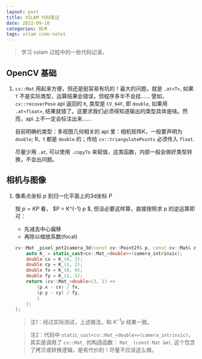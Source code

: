 ```yaml
---
layout: post
title: VSLAM 代码笔记
date: 2022-09-10
categories: 技术 
tags: vslam code-notes
---
```

> 学习 vslam 过程中的一些代码记录。

## OpenCV 基础

1. `cv::Mat` 用起来方便，但还是挺容易有坑的！最大的问题，就是 `.at<T>`, 如果 `T` 不是实际类型，运算结果会错误，但程序多半不会挂…… 譬如， `cv::recoverPose` api 返回的 `R`, 类型是 `CV_64F`, 即 `double`, 如果用 `.at<float>`, 结果就错了。这要求我们必须得知道输出的类型具体是啥。然而，api 上不一定会标注出来…… 

   目前明确的类型：多视图几何相关的 api 里：相机矩阵K，一般要声明为`double`; R、t 都是 `double` 的；传给 `cv::triangulatePoints` 必须传入 `float`. 

   尽量少用 `.at`, 可以使用 `.copyTo` 来赋值，这类函数，内部一般会做好类型转换，不会出问题。

## 相机与图像

1.  像素点坐标 $p$ 到归一化平面上的3d坐标 $P$

    按 $p = K P$ 看， $P = K^{-1} p $, 但没必要这样算，直接按照求 p 的逆运算即可：

    - 先减去中心偏移
    - 再除以缩放系数(focal)

    ```c++
    cv::Mat _pixel_pnt2camera_3d(const cv::Point2f& p, const cv::Mat& camera_intrinsic) {
        auto K_ = static_cast<cv::Mat_<double>>(camera_intrinsic);
        double cx = K_(0, 2);
        double cy = K_(1, 2);
        double fx = K_(0, 0);
        double fy = K_(1, 1);
        return (cv::Mat_<double>(3, 1) << 
            (p.x - cx) / fx,
            (p.y - cy) / fy,
            1
        );
    };
    ```

    > 注1：经过实际测试，上述做法，和 $K^{-1} p$ 结果一致。
    
    > 注2：代码中 `static_cast<cv::Mat_<double>>(camera_intrinsic)`，其实是调用了 `cv::Mat_` 的构造函数： `Mat_ (const Mat &m)`, 这个包含了拷贝或转换逻辑，是有代价的！尽量不应该这么做。